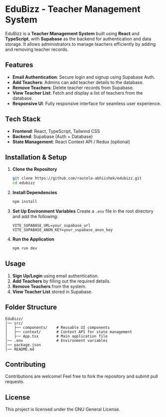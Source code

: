 # EduBizz - Teacher Management System

EduBizz is a **Teacher Management System** built using **React** and **TypeScript**, with **Supabase** as the backend for authentication and data storage. It allows administrators to manage teachers efficiently by adding and removing teacher records.

## Features

- **Email Authentication**: Secure login and signup using Supabase Auth.
- **Add Teachers**: Admins can add teacher details to the database.
- **Remove Teachers**: Delete teacher records from Supabase.
- **View Teacher List**: Fetch and display a list of teachers from the database.
- **Responsive UI**: Fully responsive interface for seamless user experience.

## Tech Stack

- **Frontend**: React, TypeScript, Tailwind CSS
- **Backend**: Supabase (Auth + Database)
- **State Management**: React Context API / Redux (optional)

## Installation & Setup

1. **Clone the Repository**
   ```sh
   git clone https://github.com/rautela-abhiishek/edubizz.git
   cd edubizz
   ```

2. **Install Dependencies**
   ```sh
   npm install
   ```

3. **Set Up Environment Variables**
   Create a `.env` file in the root directory and add the following:
   ```env
   VITE_SUPABASE_URL=your_supabase_url
   VITE_SUPABASE_ANON_KEY=your_supabase_anon_key
   ```

4. **Run the Application**
   ```sh
   npm run dev
   ```

## Usage

1. **Sign Up/Login** using email authentication.
2. **Add Teachers** by filling out the required details.
3. **Remove Teachers** from the system.
4. **View Teacher List** stored in Supabase.

## Folder Structure

```
EduBizz/
│── src/
│   ├── components/    # Reusable UI components      
│   ├── context/       # Context API for state management
│   ├── App.tsx        # Main application file
│── .env               # Environment variables
│── package.json
│── README.md
```

## Contributing

Contributions are welcome! Feel free to fork the repository and submit pull requests.

## License

This project is licensed under the GNU General License. 



